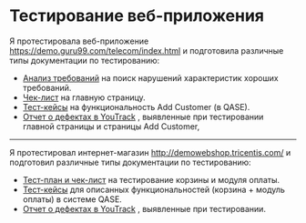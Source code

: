 # Тестирование веб-приложения 

Я протестировала веб-приложение https://demo.guru99.com/telecom/index.html и подготовила различные типы документации по тестированию:

<ul>
  <li>  <a href="https://docs.google.com/spreadsheets/d/1o-laF3DZq6i7y1A-yCzjBAgtUJ7EwFgh8RUM4VHKYAg/edit?usp=sharing">
  Анализ требований</a> на поиск нарушений характеристик хороших требований. </li> 
  <li>  <a href="https://docs.google.com/spreadsheets/d/1OOHk4dqaaz356yeh18xzqljIi0pcEM7qUNwzocmXCwI/edit?usp=sharing">
  Чек-лист</a> на главную страницу. </li>
  <li>  <a href="https://github.com/LenaraKisheva/testingGuru99/blob/main/TestqaseGuru99.pdf">
  Тест-кейсы</a> на функциональность Add Customer (в QASE). </li> 
  <li>  <a href="https://github.com/LenaraKisheva/testingGuru99/tree/main/guru99">
  Отчет о дефектах в YouTrack</a> , выявленные при тестировании главной страницы и страницы Add Customer, </li> 
</ul>

---

Я протестировал интернет-магазин http://demowebshop.tricentis.com/ и подготовил различные типы документации по тестированию:

<ul>
  <li>  <a href="https://docs.google.com/spreadsheets/d/15mLpPugYF6pr-6oDhfUAlgeZ5VyhWLj0x7rUbQXnzfo/edit?usp=sharing">
  Тест-план и чек-лист</a> на тестирование корзины и модуля оплаты. </li> 
  <li>  <a href="https://github.com/LenaraKisheva/testingGuru99/blob/main/demowebshop.pdf">
  Тест-кейсы</a> для описанных функциональностей (корзина + модуль оплаты) в системе QASE. </li> 
  <li>  <a href="">
  Отчет о дефектах в YouTrack</a> , выявленные при тестировании. </li> 
</ul>


